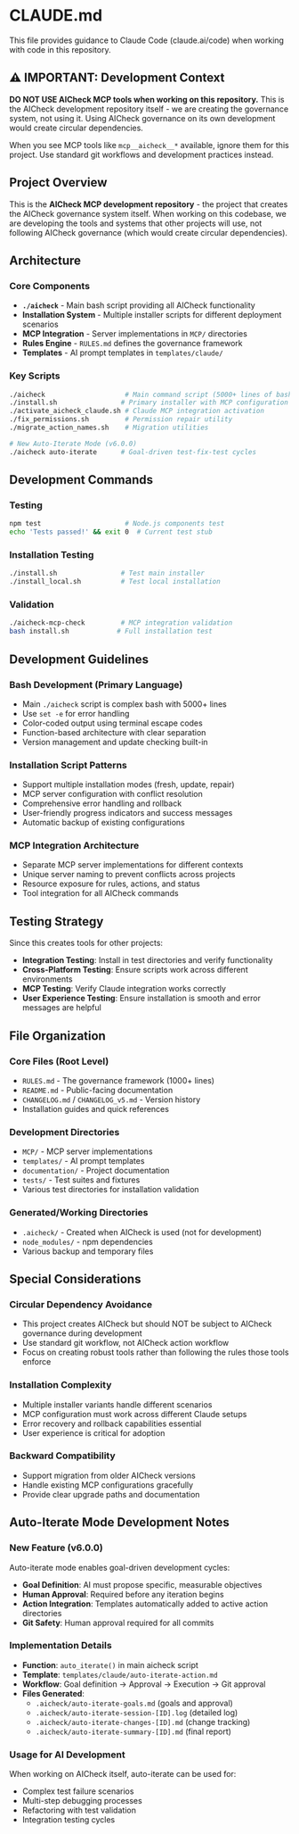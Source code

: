 # CLAUDE.md

This file provides guidance to Claude Code (claude.ai/code) when working with code in this repository.

## ⚠️ IMPORTANT: Development Context

**DO NOT USE AICheck MCP tools when working on this repository.** This is the AICheck development repository itself - we are creating the governance system, not using it. Using AICheck governance on its own development would create circular dependencies.

When you see MCP tools like `mcp__aicheck__*` available, ignore them for this project. Use standard git workflows and development practices instead.

## Project Overview

This is the **AICheck MCP development repository** - the project that creates the AICheck governance system itself. When working on this codebase, we are developing the tools and systems that other projects will use, not following AICheck governance (which would create circular dependencies).

## Architecture

### Core Components
- **`./aicheck`** - Main bash script providing all AICheck functionality
- **Installation System** - Multiple installer scripts for different deployment scenarios
- **MCP Integration** - Server implementations in `MCP/` directories  
- **Rules Engine** - `RULES.md` defines the governance framework
- **Templates** - AI prompt templates in `templates/claude/`

### Key Scripts
```bash
./aicheck                    # Main command script (5000+ lines of bash)
./install.sh                # Primary installer with MCP configuration
./activate_aicheck_claude.sh # Claude MCP integration activation
./fix_permissions.sh         # Permission repair utility
./migrate_action_names.sh    # Migration utilities

# New Auto-Iterate Mode (v6.0.0)
./aicheck auto-iterate      # Goal-driven test-fix-test cycles
```

## Development Commands

### Testing
```bash
npm test                     # Node.js components test
echo 'Tests passed!' && exit 0  # Current test stub
```

### Installation Testing
```bash
./install.sh                # Test main installer
./install_local.sh          # Test local installation
```

### Validation
```bash
./aicheck-mcp-check         # MCP integration validation
bash install.sh            # Full installation test
```

## Development Guidelines

### Bash Development (Primary Language)
- Main `./aicheck` script is complex bash with 5000+ lines
- Use `set -e` for error handling
- Color-coded output using terminal escape codes
- Function-based architecture with clear separation
- Version management and update checking built-in

### Installation Script Patterns
- Support multiple installation modes (fresh, update, repair)
- MCP server configuration with conflict resolution
- Comprehensive error handling and rollback
- User-friendly progress indicators and success messages
- Automatic backup of existing configurations

### MCP Integration Architecture
- Separate MCP server implementations for different contexts
- Unique server naming to prevent conflicts across projects
- Resource exposure for rules, actions, and status
- Tool integration for all AICheck commands

## Testing Strategy

Since this creates tools for other projects:
- **Integration Testing**: Install in test directories and verify functionality
- **Cross-Platform Testing**: Ensure scripts work across different environments  
- **MCP Testing**: Verify Claude integration works correctly
- **User Experience Testing**: Ensure installation is smooth and error messages are helpful

## File Organization

### Core Files (Root Level)
- `RULES.md` - The governance framework (1000+ lines)
- `README.md` - Public-facing documentation
- `CHANGELOG.md` / `CHANGELOG_v5.md` - Version history
- Installation guides and quick references

### Development Directories
- `MCP/` - MCP server implementations
- `templates/` - AI prompt templates  
- `documentation/` - Project documentation
- `tests/` - Test suites and fixtures
- Various test directories for installation validation

### Generated/Working Directories
- `.aicheck/` - Created when AICheck is used (not for development)
- `node_modules/` - npm dependencies
- Various backup and temporary files

## Special Considerations

### Circular Dependency Avoidance
- This project creates AICheck but should NOT be subject to AICheck governance during development
- Use standard git workflow, not AICheck action workflow
- Focus on creating robust tools rather than following the rules those tools enforce

### Installation Complexity
- Multiple installer variants handle different scenarios
- MCP configuration must work across different Claude setups
- Error recovery and rollback capabilities essential
- User experience is critical for adoption

### Backward Compatibility
- Support migration from older AICheck versions
- Handle existing MCP configurations gracefully
- Provide clear upgrade paths and documentation

## Auto-Iterate Mode Development Notes

### New Feature (v6.0.0)
Auto-iterate mode enables goal-driven development cycles:
- **Goal Definition**: AI must propose specific, measurable objectives
- **Human Approval**: Required before any iteration begins
- **Action Integration**: Templates automatically added to active action directories
- **Git Safety**: Human approval required for all commits

### Implementation Details
- **Function**: `auto_iterate()` in main aicheck script
- **Template**: `templates/claude/auto-iterate-action.md`
- **Workflow**: Goal definition → Approval → Execution → Git approval
- **Files Generated**: 
  - `.aicheck/auto-iterate-goals.md` (goals and approval)
  - `.aicheck/auto-iterate-session-[ID].log` (detailed log)
  - `.aicheck/auto-iterate-changes-[ID].md` (change tracking)
  - `.aicheck/auto-iterate-summary-[ID].md` (final report)

### Usage for AI Development
When working on AICheck itself, auto-iterate can be used for:
- Complex test failure scenarios  
- Multi-step debugging processes
- Refactoring with test validation
- Integration testing cycles
